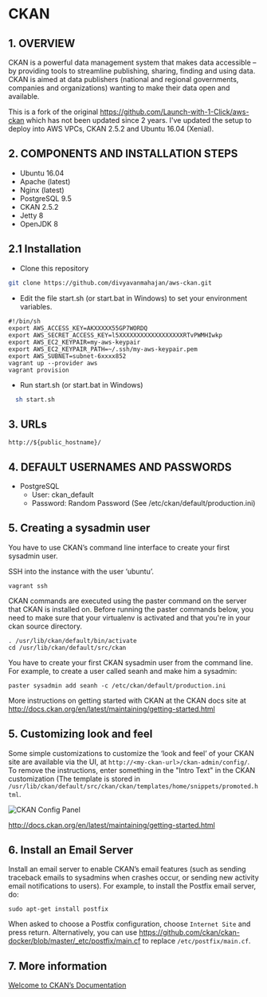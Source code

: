 # CKAN

## 1. OVERVIEW

CKAN is a powerful data management system that makes data accessible – by providing tools to streamline publishing, sharing, finding and using data. CKAN is aimed at data publishers (national and regional governments, companies and organizations) wanting to make their data open and available.

This is a fork of the original https://github.com/Launch-with-1-Click/aws-ckan which has not been updated since 2 years. I've updated the setup to deploy into AWS VPCs, CKAN 2.5.2 and Ubuntu 16.04 (Xenial).

## 2. COMPONENTS AND INSTALLATION STEPS

* Ubuntu 16.04
* Apache (latest)
* Nginx (latest)
* PostgreSQL 9.5
* CKAN 2.5.2
* Jetty 8
* OpenJDK 8


## 2.1 Installation

+ Clone this repository
```bash
git clone https://github.com/divyavanmahajan/aws-ckan.git
```
+ Edit the file start.sh (or start.bat in Windows) to set your environment variables. 
```
#!/bin/sh
export AWS_ACCESS_KEY=AKXXXXX55GP7WORDQ
export AWS_SECRET_ACCESS_KEY=l5XXXXXXXXXXXXXXXXXXRTvPWMHIwkp
export AWS_EC2_KEYPAIR=my-aws-keypair
export AWS_EC2_KEYPAIR_PATH=~/.ssh/my-aws-keypair.pem
export AWS_SUBNET=subnet-6xxxx852
vagrant up --provider aws
vagrant provision
```
+ Run start.sh (or start.bat in Windows)
```bash
  sh start.sh
```
 

## 3. URLs

```
http://${public_hostname}/
```

## 4. DEFAULT USERNAMES AND PASSWORDS

* PostgreSQL
    * User: ckan_default
    * Password: Random Password (See /etc/ckan/default/production.ini)

## 5. Creating a sysadmin user

You have to use CKAN’s command line interface to create your first sysadmin user.

SSH into the instance with the user ‘ubuntu’. 

```
vagrant ssh
```

CKAN commands are executed using the paster command on the server that CKAN is installed on. Before running the paster commands below, you need to make sure that your virtualenv is activated and that you're in your ckan source directory.

```
. /usr/lib/ckan/default/bin/activate
cd /usr/lib/ckan/default/src/ckan
```

You have to create your first CKAN sysadmin user from the command line. For example, to create a user called seanh and make him a sysadmin:

```
paster sysadmin add seanh -c /etc/ckan/default/production.ini
```

More instructions on getting started with CKAN at the CKAN docs site at http://docs.ckan.org/en/latest/maintaining/getting-started.html

## 5. Customizing look and feel


Some simple customizations to customize the ‘look and feel’ of your CKAN site are available via the UI, at `http://<my-ckan-url>/ckan-admin/config/`.
To remove the instructions, enter something in the "Intro Text" in the CKAN customization
(The template is stored in `/usr/lib/ckan/default/src/ckan/ckan/templates/home/snippets/promoted.html`.

![CKAN Config Panel](https://www.evernote.com/shard/s21/sh/b4245a4f-a769-433e-8235-d05ee0156c0d/e731f862589c40101fd6d72f46704f2f/deep/0/Administration---CKAN.png)

http://docs.ckan.org/en/latest/maintaining/getting-started.html

## 6. Install an Email Server

Install an email server to enable CKAN’s email features (such as sending traceback emails to sysadmins when crashes occur, or sending new activity email notifications to users). For example, to install the Postfix email server, do:

```
sudo apt-get install postfix
```


When asked to choose a Postfix configuration, choose `Internet Site` and press return.
Alternatively, you can use https://github.com/ckan/ckan-docker/blob/master/_etc/postfix/main.cf to replace `/etc/postfix/main.cf`.

## 7. More information

[Welcome to CKAN’s Documentation](http://docs.ckan.org/)


